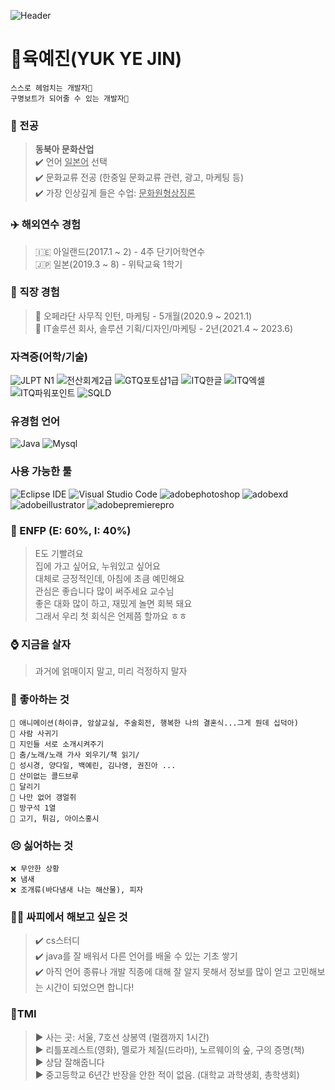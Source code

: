 ![Header](https://capsule-render.vercel.app/api?type=venom&height=200&color=81BEF7&text=Just%20Go%20For%20It%20!&fontColor=325ca8&animation=twinkling)
# 👀육예진(YUK YE JIN)
```
스스로 헤엄치는 개발자🌊
구명보트가 되어줄 수 있는 개발자🚤
```
### 📘 전공
>**동북아 문화산업**  
>✔️ 언어 <u>일본어</u> 선택  
>✔️ 문화교류 전공 (한중일 문화교류 관련, 광고, 마케팅 등)  
>✔️ 가장 인상깊게 들은 수업: <u>문화원형상징론</u>

### ✈️ 해외연수 경험
>🇮🇪 아일랜드(2017.1 \~ 2) - 4주 단기어학연수  
>🇯🇵 일본(2019.3 \~ 8) - 위탁교육 1학기  

### 🏢 직장 경험
>📌 오페라단 사무직 인턴, 마케팅 - 5개월(2020.9 \~ 2021.1)  
>📌 IT솔루션 회사, 솔루션 기획/디자인/마케팅 - 2년(2021.4 \~ 2023.6)  

### 자격증(어학/기술)
![JLPT N1](https://img.shields.io/badge/JLPT%20N1-c769f0.svg?&style=for-the-badge)
![전산회계2급](https://img.shields.io/badge/전산회계2급-0077ff.svg?&style=for-the-badge)
![GTQ포토샵1급](https://img.shields.io/badge/GTQ포토샵1급-59c714.svg?&style=for-the-badge)
![ITQ한글](https://img.shields.io/badge/ITQ한글-7a7d80.svg?&style=for-the-badge)
![ITQ엑셀](https://img.shields.io/badge/ITQ엑셀-7a7d80.svg?&style=for-the-badge)
![ITQ파워포인트](https://img.shields.io/badge/ITQ파워포인트-7a7d80.svg?&style=for-the-badge)
![SQLD](https://img.shields.io/badge/SQLD-e38d24.svg?&style=for-the-badge)


### 유경험 언어
![Java](https://img.shields.io/badge/Java-007396.svg?&style=for-the-badge&logo=Java&logoColor=white)
![Mysql](https://img.shields.io/badge/mysql-4169E1.svg?&style=for-the-badge&logo=mysql&logoColor=white)


### 사용 가능한 툴
![Eclipse IDE](https://img.shields.io/badge/Eclipse%20IDE-2C2255.svg?&style=for-the-badge&logo=Eclipse%20IDE&logoColor=white)
![Visual Studio Code](https://img.shields.io/badge/Visual%20Studio%20Code-007ACC.svg?&style=for-the-badge&logo=Visual%20Studio%20Code&logoColor=white)
![adobephotoshop](https://img.shields.io/badge/adobephotoshop-31A8FF.svg?&style=for-the-badge&logo=adobephotoshop&logoColor=white)
![adobexd](https://img.shields.io/badge/adobexd-FF61F6.svg?&style=for-the-badge&logo=adobexd&logoColor=white)
![adobeillustrator](https://img.shields.io/badge/adobeillustrator-FF9A00.svg?&style=for-the-badge&logo=adobeillustrator&logoColor=white)
![adobepremierepro](https://img.shields.io/badge/adobepremierepro-9999FF.svg?&style=for-the-badge&logo=adobepremierepro&logoColor=white)


### 🌻 ENFP (E: 60%, I: 40%) 
>E도 기빨려요  
>집에 가고 싶어요, 누워있고 싶어요  
>대체로 긍정적인데, 아침에 초큼 예민해요  
>관심은 좋습니다 많이 써주세요 교수님  
>좋은 대화 많이 하고, 재밌게 놀면 회복 돼요  
>그래서 우리 첫 회식은 언제쯤 할까요 ㅎㅎ  

### ⌚ 지금을 살자
>과거에 얽매이지 말고, 미리 걱정하지 말자

### 🥰 좋아하는 것
```
💙 애니메이션(하이큐, 암살교실, 주술회전, 행복한 나의 결혼식...그게 뭔데 십덕아)
💙 사람 사귀기
💙 지인들 서로 소개시켜주기
💙 춤/노래/노래 가사 외우기/책 읽기/
💙 성시경, 양다일, 백예린, 김나영, 권진아 ...
💙 산미없는 콜드브루
💙 달리기
💙 나만 없어 갱얼쥐
💙 방구석 1열
💙 고기, 튀김, 아이스홍시
```

### 😣 싫어하는 것
```
❌ 무안한 상황
❌ 냄새
❌ 조개류(바다냄새 나는 해산물), 피자 
```

### 🙌🏻 싸피에서 해보고 싶은 것
>✔️ cs스터디  
>✔️ java를 잘 배워서 다른 언어를 배울 수 있는 기초 쌓기  
>✔️ 아직 언어 종류나 개발 직종에 대해 잘 알지 못해서 정보를 많이 얻고 고민해보는 시간이 되었으면 합니다!  

### 🎇TMI
>► 사는 곳: 서울, 7호선 상봉역 (멀캠까지 1시간)  
>► 리틀포레스트(영화), 멜로가 체질(드라마), 노르웨이의 숲, 구의 증명(책)  
>► 상담 잘해줍니다  
>► 중고등학교 6년간 반장을 안한 적이 없음. (대학교 과학생회, 총학생회)  